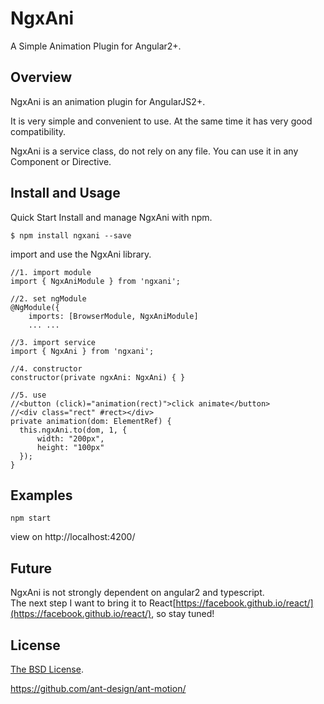 # NgxAni

A Simple Animation Plugin for Angular2+.

## Overview
NgxAni is an animation plugin for AngularJS2+.   

It is very simple and convenient to use. At the same time it has very good compatibility.   

NgxAni is a service class, do not rely on any file. You can use it in any Component or Directive.

## Install and Usage
Quick Start
Install and manage NgxAni with npm.

```
$ npm install ngxani --save
```

import and use the NgxAni library.

```
//1. import module
import { NgxAniModule } from 'ngxani';

//2. set ngModule
@NgModule({
    imports: [BrowserModule, NgxAniModule]
    ... ...

//3. import service
import { NgxAni } from 'ngxani';

//4. constructor
constructor(private ngxAni: NgxAni) { }

//5. use
//<button (click)="animation(rect)">click animate</button>
//<div class="rect" #rect></div>
private animation(dom: ElementRef) {
  this.ngxAni.to(dom, 1, {
      width: "200px",
      height: "100px"
  });
}
```

## Examples

```
npm start
```
view on http://localhost:4200/


## Future

NgxAni is not strongly dependent on angular2 and typescript.  
The next step I want to bring it to React[https://facebook.github.io/react/](https://facebook.github.io/react/), so stay tuned!

## License

[The BSD License](https://opensource.org/licenses/BSD-3-Clause).






https://github.com/ant-design/ant-motion/